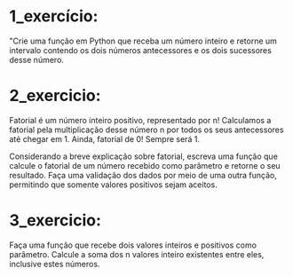 # 1_exercício:
"Crie uma função em Python que receba um número inteiro e retorne um intervalo contendo os dois números antecessores
e os dois sucessores desse número.

# 2_exercicio:
Fatorial é um número inteiro positivo, representado por n!
Calculamos a fatorial pela multiplicação desse número n por todos os seus antecessores até chegar em 1. 
Ainda, fatorial de 0! Sempre será 1.

Considerando a breve explicação sobre fatorial, escreva uma função que calcule o fatorial de um número recebido 
como parâmetro e retorne o seu resultado. 
Faça uma validação dos dados por meio de uma outra função, permitindo que somente valores positivos sejam aceitos.

# 3_exercicio:
Faça uma função que recebe dois valores inteiros e positivos como parâmetro.
Calcule a soma dos n valores inteiro existentes entre eles, inclusive estes números.
